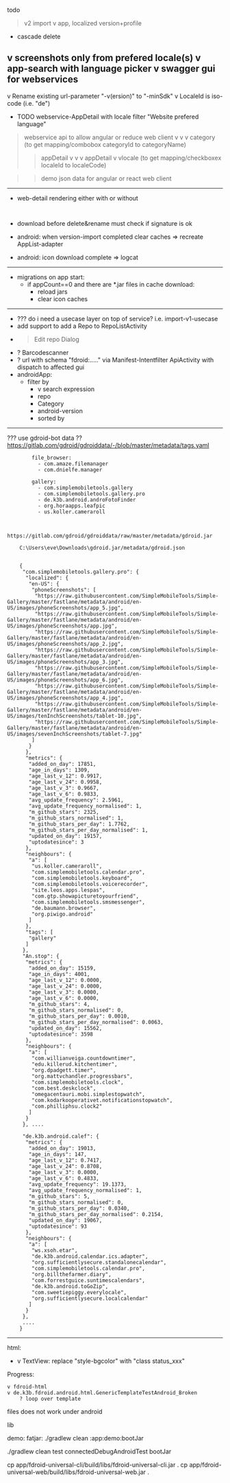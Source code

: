 todo

> v2 import
> v app, localized
> version+profile
* cascade delete

v screenshots only from prefered locale(s)
v app-search with language picker
v swagger gui for webservices
---------------

v Rename existing url-parameter "-v(ersion)" to "-minSdk"
v LocaleId is iso-code (i.e. "de")

* TODO webservice-AppDetail with locale filter  "Website prefered language"

> webservice api to allow angular or reduce web client
> v v v category (to get mapping/combobox categoryId to categoryName)
> > appDetail
> > v v v appDetail
> > v vlocale (to get mapping/checkboxex localeId to localeCode)

> > demo json data for angular or react web client

------

* web-detail rendering either with or without <pre>

* download before delete&rename must check if signature is ok

* android: when version-import completed clear caches => recreate AppList-adapter
* android: icon download complete => logcat

-----

* migrations on app start:
  * if appCount==0 and there are *.jar files in cache download:
    * reload jars
    * clear icon caches

------

* ??? do i need a usecase layer on top of service? i.e. import-v1-usecase
* add support to add a Repo to RepoListActivity
* > Edit repo Dialog
* ? Barcodescanner
* ? url with schema "fdroid:....." via Manifest-Intentfilter ApiActivity with dispatch to affected
  gui
* androidApp:
  * filter by
    * v search expression
    * repo
    * Category
    * android-version
    * sorted by

-----


??? use gdroid-bot data ??
https://gitlab.com/gdroid/gdroiddata/-/blob/master/metadata/tags.yaml

			file_browser:
			  - com.amaze.filemanager
			  - com.dnielfe.manager

			gallery:
			  - com.simplemobiletools.gallery
			  - com.simplemobiletools.gallery.pro
			  - de.k3b.android.androFotoFinder
			  - org.horaapps.leafpic
			  - us.koller.cameraroll
		

		https://gitlab.com/gdroid/gdroiddata/raw/master/metadata/gdroid.jar

		C:\Users\eve\Downloads\gdroid.jar/metadata/gdroid.json


		{
		 "com.simplemobiletools.gallery.pro": {
		  "localized": {
		   "en-US": {
			"phoneScreenshots": [
			 "https://raw.githubusercontent.com/SimpleMobileTools/Simple-Gallery/master/fastlane/metadata/android/en-US/images/phoneScreenshots/app_5.jpg", 
			 "https://raw.githubusercontent.com/SimpleMobileTools/Simple-Gallery/master/fastlane/metadata/android/en-US/images/phoneScreenshots/app.jpg", 
			 "https://raw.githubusercontent.com/SimpleMobileTools/Simple-Gallery/master/fastlane/metadata/android/en-US/images/phoneScreenshots/app_2.jpg", 
			 "https://raw.githubusercontent.com/SimpleMobileTools/Simple-Gallery/master/fastlane/metadata/android/en-US/images/phoneScreenshots/app_3.jpg", 
			 "https://raw.githubusercontent.com/SimpleMobileTools/Simple-Gallery/master/fastlane/metadata/android/en-US/images/phoneScreenshots/app_6.jpg", 
			 "https://raw.githubusercontent.com/SimpleMobileTools/Simple-Gallery/master/fastlane/metadata/android/en-US/images/phoneScreenshots/app_4.jpg", 
			 "https://raw.githubusercontent.com/SimpleMobileTools/Simple-Gallery/master/fastlane/metadata/android/en-US/images/tenInchScreenshots/tablet-10.jpg", 
			 "https://raw.githubusercontent.com/SimpleMobileTools/Simple-Gallery/master/fastlane/metadata/android/en-US/images/sevenInchScreenshots/tablet-7.jpg"
			]
		   }
		  }, 
		  "metrics": {
		   "added_on_day": 17851, 
		   "age_in_days": 1309, 
		   "age_last_v_12": 0.9917, 
		   "age_last_v_24": 0.9958, 
		   "age_last_v_3": 0.9667, 
		   "age_last_v_6": 0.9833, 
		   "avg_update_frequency": 2.5961, 
		   "avg_update_frequency_normalised": 1, 
		   "m_github_stars": 2325, 
		   "m_github_stars_normalised": 1, 
		   "m_github_stars_per_day": 1.7762, 
		   "m_github_stars_per_day_normalised": 1, 
		   "updated_on_day": 19157, 
		   "uptodatesince": 3
		  }, 
		  "neighbours": {
		   "a": [
			"us.koller.cameraroll", 
			"com.simplemobiletools.calendar.pro", 
			"com.simplemobiletools.keyboard", 
			"com.simplemobiletools.voicerecorder", 
			"site.leos.apps.lespas", 
			"com.gtp.showapicturetoyourfriend", 
			"com.simplemobiletools.smsmessenger", 
			"de.baumann.browser", 
			"org.piwigo.android"
		   ]
		  }, 
		  "tags": [
		   "gallery"
		  ]
		 }, 
		 "An.stop": {
		  "metrics": {
		   "added_on_day": 15159, 
		   "age_in_days": 4001, 
		   "age_last_v_12": 0.0000, 
		   "age_last_v_24": 0.0000, 
		   "age_last_v_3": 0.0000, 
		   "age_last_v_6": 0.0000, 
		   "m_github_stars": 4, 
		   "m_github_stars_normalised": 0, 
		   "m_github_stars_per_day": 0.0010, 
		   "m_github_stars_per_day_normalised": 0.0063, 
		   "updated_on_day": 15562, 
		   "uptodatesince": 3598
		  }, 
		  "neighbours": {
		   "a": [
			"com.willianveiga.countdowntimer", 
			"edu.killerud.kitchentimer", 
			"org.dpadgett.timer", 
			"org.mattvchandler.progressbars", 
			"com.simplemobiletools.clock", 
			"com.best.deskclock", 
			"omegacentauri.mobi.simplestopwatch", 
			"com.kodarkooperativet.notificationstopwatch", 
			"com.philliphsu.clock2"
		   ]
		  }
		 }, ....
		 
		 "de.k3b.android.calef": {
		  "metrics": {
		   "added_on_day": 19013, 
		   "age_in_days": 147, 
		   "age_last_v_12": 0.7417, 
		   "age_last_v_24": 0.8708, 
		   "age_last_v_3": 0.0000, 
		   "age_last_v_6": 0.4833, 
		   "avg_update_frequency": 19.1373, 
		   "avg_update_frequency_normalised": 1, 
		   "m_github_stars": 5, 
		   "m_github_stars_normalised": 0, 
		   "m_github_stars_per_day": 0.0340, 
		   "m_github_stars_per_day_normalised": 0.2154, 
		   "updated_on_day": 19067, 
		   "uptodatesince": 93
		  }, 
		  "neighbours": {
		   "a": [
			"ws.xsoh.etar", 
			"de.k3b.android.calendar.ics.adapter", 
			"org.sufficientlysecure.standalonecalendar", 
			"com.simplemobiletools.calendar.pro", 
			"org.billthefarmer.diary", 
			"com.forrestguice.suntimescalendars", 
			"de.k3b.android.toGoZip", 
			"com.sweetiepiggy.everylocale", 
			"org.sufficientlysecure.localcalendar"
		   ]
		  }
		 }, 
		 .... 
		}

-----

html:

* v TextView: replace "style-bgcolor" with "class status_xxx"

Progress:

    v fdroid-html 
    v de.k3b.fdroid.android.html.GenericTemplateTestAndroid_Broken 
        ? loop over template

files does not work under android

lib

demo:
fatjar: ./gradlew clean :app:demo:bootJar

./gradlew clean test connectedDebugAndroidTest bootJar

cp app/fdroid-universal-cli/build/libs/fdroid-universal-cli.jar . cp
app/fdroid-universal-web/build/libs/fdroid-universal-web.jar .
 




